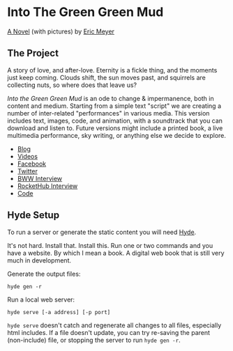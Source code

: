 # Into The Green Green Mud

[A Novel](http://greengreenmud.com/) (with pictures)
by [Eric Meyer](http://eric.andmeyer.com/)

## The Project

A story of love, and after-love. 
Eternity is a fickle thing,
and the moments just keep coming.
Clouds shift,
the sun moves past,
and squirrels are collecting nuts,
so where does that leave us?

_Into the Green Green Mud_ 
is an ode to change & impermanence,
both in content and medium.
Starting from a simple text "script"
we are creating a number of inter-related "performances"
in various media.
This version includes text, images, code, and animation,
with a soundtrack that you can download and listen to.
Future versions might include
a printed book,
a live multimedia performance,
sky writing,
or anything else we decide to explore.

- [Blog](http://eric.andmeyer.com/)
- [Videos](https://vimeo.com/album/1858141)
- [Facebook](https://www.facebook.com/greengreenmud)
- [Twitter](http://twitter.com/eriiicam/)
- [BWW Interview][bww]
- [RocketHub Interview][rockethub]
- [Code](https://github.com/oddbird/greenmud)

[bww]: http://www.boulderwritersworkshop.org/2012/03/28/into-the-green-mud-a-novel-with-pictures/
[rockethub]: http://blog.rockethub.com/a-new-kind-of-novel-by-eric-meyer

## Hyde Setup

To run a server
or generate the static content
you will need [Hyde](https://github.com/hyde/hyde).

It's not hard. 
Install that. Install this.
Run one or two commands and you have a website. 
By which I mean a book. 
A digital web book that is still very much in development.

Generate the output files:

    hyde gen -r

Run a local web server:

    hyde serve [-a address] [-p port]

`hyde serve` doesn't catch and regenerate all changes to all files, 
especially html includes. 
If a file doesn't update, 
you can try re-saving the parent (non-include) file, 
or stopping the server to run `hyde gen -r`.
